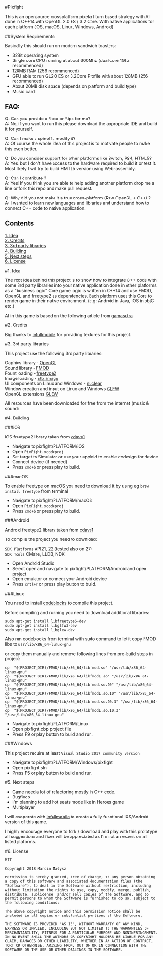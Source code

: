 #Pixfight

This is an opensource crossplatform pixelart turn based strategy with AI done in C++14 with OpenGL 2.0 ES / 3.2 Core. With native applications for each platform (iOS, macOS, Linux, Windows, Android)

##System Requirements:

Basically this should run on modern sandwich toasters: 

* 32Bit operating system 
* Single core CPU running at about 800Mhz (dual core 1Ghz recommended)
* 128MB RAM (256 recommended)
* GPU able to run GL2.0 ES or 3.2Core Profile with about 128MB (256 recommended)
* About 20MB disk space (depends on platform and build type)
* Music card

## FAQ:

Q: Can you provide a *.exe or *.ipa for me?  
A: No, if you want to run this please download the appropriate IDE and build it for yourself.

Q: Can I make a spinoff / modify it?   
A: Of course the whole idea of this project is to motivate people to make this even better.

Q: Do you consider support for other platforms like Switch, PS4, HTML5?  
A: Yes, but I don't have access to the hardware required to build it or test it. Most likely I will try to build HMTL5 version using Web-assembly.

Q: Can I contribute ?  
A: Yes! If you think you are able to help adding another platform drop me a line or fork this repo and make pull request.

Q: Why did you not make it a true cross-platform (Raw OpenGL + C++) ?  
A: I wanted to learn new languages and libraries and understand how to connect C++ code to native application.

## Contents

[1. Idea](#1.-Idea)  
[2. Credits](#2.-Credits)  
[3. 3rd party libraries](#3.-3rd-party-libraries)  
[4. Building](#4.-Building)  
[5. Next steps](#5.-Next-steps)   
[6. License](#6.-License)

#1. Idea

The root idea behind this project is to show how to integrate C++ code with some 3rd party libraries into your native application done in other platforms as a "business logic" Core game logic is written in C++14 and use FMOD, OpenGL and freetype2 as dependencies. Each platform uses this Core to render game in their native environment. (e.g: Android in Java, iOS in objC etc.)

AI in this game is based on the following article from [gamasutra](https://www.gamasutra.com/view/feature/129959/designing_ai_algorithms_for_.php)

#2. Credits

Big thanks to [infullmobile](https://www.infullmobile.com) for providing textures for this project.  

#3. 3rd party libraries

This project use the following 3rd party libraries:

Gaphics library - [OpenGL](https://www.khronos.org/opengl)  
Sound library - [FMOD](https://www.fmod.com)  
Fount loading - [freetype2](https://www.freetype.org)  
Image loading - [stb_image](https://github.com/nothings/stb)  
UI components on Linux and Windows - [nuclear](https://github.com/vurtun/nuklear)  
Window creation and input on Linux and Windows [GLFW](http://www.glfw.org)  
OpenGL extensions [GLEW](http://glew.sourceforge.net)

All resources have been downloaded for free from the internet (music & sound)

#4. Building  

###iOS

iOS freetype2 library taken from [cdave1](https://github.com/cdave1/freetype2-ios)

* Navigate to pixfight/PLATFORM/iOS
* Open `PixFight.xcodeproj` 
* Set target to Simulator or use your appleid to enable codesign for device
* Connect device (if needed)
* Press `cmd+b` or press play to build.

###macOS

To enable freetype on macOS you need to download it by using eg `brew install freetype` from terminal

* Navigate to pixfight/PLATFORM/macOS
* Open `PixFight.xcodeproj` 
* Press `cmd+b` or press play to build.

###Android

Android freetype2 library taken from [cdave1](https://github.com/cdave1/freetype2-android)  

To compile the project you need to download:  

`SDK Platforms` API21, 22 (tested also on 27)  
`SDK Tools` CMake, LLDB, NDK

* Open Android Studio
* Select open and navigate to pixfight/PLATFORM/Android and open project  
* Open emulator or connect your Android device
* Press `crtl+r` or press play button to build. 

###Linux

You need to install [codeblocks](http://www.codeblocks.org) to compile this project.

Before compiling and running you need to download additional libraries:
```
sudo apt-get install libfreetype6-dev
sudo apt-get install libglfw3-dev 
sudo apt-get install libglew-dev
```

Also run codeblocks from terminal with sudo command to let it copy FMOD libs to `usr/lib/x86_64-linux-gnu`

or copy them manually and remove following lines from pre-build steps in project:

```
cp  "$(PROJECT_DIR)/FMOD/lib/x86_64/libfmod.so" "/usr/lib/x86_64-linux-gnu"
cp  "$(PROJECT_DIR)/FMOD/lib/x86_64/libfmodL.so" "/usr/lib/x86_64-linux-gnu"
cp  "$(PROJECT_DIR)/FMOD/lib/x86_64/libfmod.so.10" "/usr/lib/x86_64-linux-gnu"
cp  "$(PROJECT_DIR)/FMOD/lib/x86_64/libfmodL.so.10" "/usr/lib/x86_64-linux-gnu"
cp  "$(PROJECT_DIR)/FMOD/lib/x86_64/libfmod.so.10.3" "/usr/lib/x86_64-linux-gnu"
cp  "$(PROJECT_DIR)/FMOD/lib/x86_64/libfmodL.so.10.3" "/usr/lib/x86_64-linux-gnu"
```

* Navigate to pixfight/PLATFORM/Linux
* Open pixfight.cbp project file
* Press F9 or play button to build and run.

###Windows

This project require at least `Visual Studio 2017 community version`  	 

* Navigate to pixfight/PLATFORM/Windows/pixfight
* Open pixfight.sln
* Press F5 or play button to build and run.

#5. Next steps  
  
  
* Game need a lot of refactoring mostly in C++ code.
* Bugfixes  
* I'm planning to add hot seats mode like in Heroes game
* Multiplayer    

I will cooperate with [infullmobile](https://www.infullmobile.com) to create a fully functional iOS/Android version of this game.

I highly encourage everyone to fork / download and play with this prototype all suggestions and fixes will be appreciated as I'm not an expert on all listed plaforms.

#6. License

```
MIT

Copyright 2018 Marcin Małysz

Permission is hereby granted, free of charge, to any person obtaining a copy of this software and associated documentation files (the "Software"), to deal in the Software without restriction, including without limitation the rights to use, copy, modify, merge, publish, distribute, sublicense, and/or sell copies of the Software, and to permit persons to whom the Software is furnished to do so, subject to the following conditions:

The above copyright notice and this permission notice shall be included in all copies or substantial portions of the Software.

THE SOFTWARE IS PROVIDED "AS IS", WITHOUT WARRANTY OF ANY KIND, EXPRESS OR IMPLIED, INCLUDING BUT NOT LIMITED TO THE WARRANTIES OF MERCHANTABILITY, FITNESS FOR A PARTICULAR PURPOSE AND NONINFRINGEMENT. IN NO EVENT SHALL THE AUTHORS OR COPYRIGHT HOLDERS BE LIABLE FOR ANY CLAIM, DAMAGES OR OTHER LIABILITY, WHETHER IN AN ACTION OF CONTRACT, TORT OR OTHERWISE, ARISING FROM, OUT OF OR IN CONNECTION WITH THE SOFTWARE OR THE USE OR OTHER DEALINGS IN THE SOFTWARE.
```
